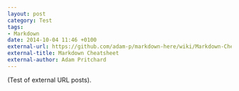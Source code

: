 ```yaml
---
layout: post
category: Test
tags: 
- Markdown
date: 2014-10-04 11:46 +0100
external-url: https://github.com/adam-p/markdown-here/wiki/Markdown-Cheatsheet
external-title: Markdown Cheatsheet
external-author: Adam Pritchard
---
```

(Test of external URL posts).
